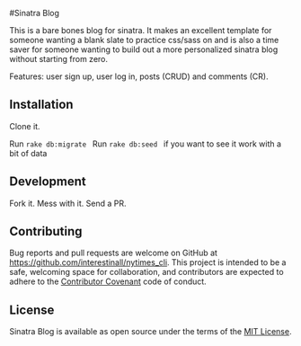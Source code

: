 #Sinatra Blog 

This is a bare bones blog for sinatra. It makes an excellent template for someone wanting a blank slate to practice css/sass on and is also a time saver for someone wanting to build out a more personalized sinatra blog without starting from zero.

Features: user sign up, user log in, posts (CRUD) and comments (CR).

## Installation

Clone it.

Run `rake db:migrate `
Run `rake db:seed ` if you want to see it work with a bit of data


## Development

Fork it. Mess with it. Send a PR.


## Contributing

Bug reports and pull requests are welcome on GitHub at https://github.com/interestinall/nytimes_cli. This project is intended to be a safe, welcoming space for collaboration, and contributors are expected to adhere to the [Contributor Covenant](http://contributor-covenant.org) code of conduct.


## License

Sinatra Blog is available as open source under the terms of the [MIT License](http://opensource.org/licenses/MIT).



